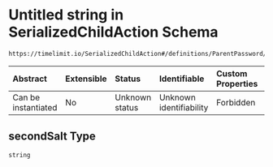 # Untitled string in SerializedChildAction Schema

```txt
https://timelimit.io/SerializedChildAction#/definitions/ParentPassword/properties/secondSalt
```



| Abstract            | Extensible | Status         | Identifiable            | Custom Properties | Additional Properties | Access Restrictions | Defined In                                                                                     |
| :------------------ | :--------- | :------------- | :---------------------- | :---------------- | :-------------------- | :------------------ | :--------------------------------------------------------------------------------------------- |
| Can be instantiated | No         | Unknown status | Unknown identifiability | Forbidden         | Allowed               | none                | [SerializedChildAction.schema.json*](SerializedChildAction.schema.json "open original schema") |

## secondSalt Type

`string`
